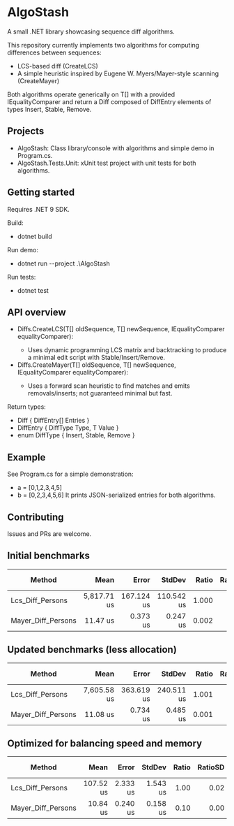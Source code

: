 # AlgoStash

A small .NET library showcasing sequence diff algorithms.

This repository currently implements two algorithms for computing differences between sequences:
- LCS-based diff (CreateLCS)
- A simple heuristic inspired by Eugene W. Myers/Mayer-style scanning (CreateMayer)

Both algorithms operate generically on T[] with a provided IEqualityComparer<T> and return a Diff<T> composed of DiffEntry<T> elements of types Insert, Stable, Remove.

## Projects
- AlgoStash: Class library/console with algorithms and simple demo in Program.cs.
- AlgoStash.Tests.Unit: xUnit test project with unit tests for both algorithms.

## Getting started
Requires .NET 9 SDK.

Build:
- dotnet build

Run demo:
- dotnet run --project .\AlgoStash

Run tests:
- dotnet test

## API overview
- Diffs.CreateLCS<T>(T[] oldSequence, T[] newSequence, IEqualityComparer<T> equalityComparer):
  - Uses dynamic programming LCS matrix and backtracking to produce a minimal edit script with Stable/Insert/Remove.
- Diffs.CreateMayer<T>(T[] oldSequence, T[] newSequence, IEqualityComparer<T> equalityComparer):
  - Uses a forward scan heuristic to find matches and emits removals/inserts; not guaranteed minimal but fast.

Return types:
- Diff<T> { DiffEntry<T>[] Entries }
- DiffEntry<T> { DiffType Type, T Value }
- enum DiffType { Insert, Stable, Remove }

## Example
See Program.cs for a simple demonstration:
- a = [0,1,2,3,4,5]
- b = [0,2,3,4,5,6]
It prints JSON-serialized entries for both algorithms.

## Contributing
Issues and PRs are welcome.

## Initial benchmarks

| Method             | Mean        | Error      | StdDev     | Ratio | RatioSD | Rank | Gen0     | Gen1     | Gen2     | Allocated  | Alloc Ratio |
|------------------- |------------:|-----------:|-----------:|------:|--------:|-----:|---------:|---------:|---------:|-----------:|------------:|
| Lcs_Diff_Persons   | 5,817.71 us | 167.124 us | 110.542 us | 1.000 |    0.03 |    2 | 992.1875 | 992.1875 | 992.1875 | 3990.66 KB |        1.00 |
| Mayer_Diff_Persons |    11.47 us |   0.373 us |   0.247 us | 0.002 |    0.00 |    1 |   6.7139 |   1.1139 |        - |   109.9 KB |        0.03 |

## Updated benchmarks (less allocation)

| Method             | Mean        | Error      | StdDev     | Ratio | RatioSD | Rank | Gen0   | Gen1   | Allocated | Alloc Ratio |
|------------------- |------------:|-----------:|-----------:|------:|--------:|-----:|-------:|-------:|----------:|------------:|
| Lcs_Diff_Persons   | 7,605.58 us | 363.619 us | 240.511 us | 1.001 |    0.04 |    2 |      - |      - |   58.7 KB |        1.00 |
| Mayer_Diff_Persons |    11.08 us |   0.734 us |   0.485 us | 0.001 |    0.00 |    1 | 5.7068 | 0.9460 |  93.34 KB |        1.59 |

## Optimized for balancing speed and memory

| Method             | Mean      | Error    | StdDev   | Ratio | RatioSD | Rank | Gen0   | Gen1   | Allocated | Alloc Ratio |
|------------------- |----------:|---------:|---------:|------:|--------:|-----:|-------:|-------:|----------:|------------:|
| Lcs_Diff_Persons   | 107.52 us | 2.333 us | 1.543 us |  1.00 |    0.02 |    2 | 9.3994 | 2.1973 | 154.26 KB |        1.00 |
| Mayer_Diff_Persons |  10.84 us | 0.240 us | 0.158 us |  0.10 |    0.00 |    1 | 5.7068 | 0.9460 |  93.34 KB |        0.61 |
